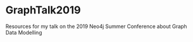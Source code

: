 # GraphTalk2019
Resources for my talk on the 2019 Neo4j Summer Conference about Graph Data Modelling

